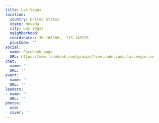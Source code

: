 ```yaml
---
title: Las Vegas
location:
  country: United States
  state: Nevada
  city: Las Vegas
  neighborhood: 
  coordinates: 36.166286, -115.149225
  plusCode: ''
social:
  name: Facebook page
  URL: https://www.facebook.com/groups/free.code.camp.las.vegas.nv
chat:
  name: ''
  URL: ''
event:
  name: ''
  URL: ''
leaders:
- name: ''
  URL: ''
photos:
  old: 
  cover: ''
---
```

